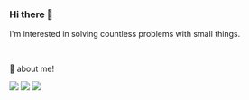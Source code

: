 ### Hi there 👋

I'm interested in solving countless problems with small things.

<br> 

🌟 about me!

<a href="https://www.instagram.com/tjtan_lim/"><img src="https://img.shields.io/badge/instagram-a7047d?style=flat-square&logo=instagram&logoColor=white&link=https://www.instagram.com/tjtan_lim/"/></a>
<a href="https://velog.io/@yulim2"><img src="https://img.shields.io/badge/Tech%20Blog-11B48A?style=flat-square&logo=Vimeo&logoColor=white&link=https://velog.io/@yulim2"/></a>
<a href="moofa7699@gmail.com"><img src="https://img.shields.io/badge/Gmail-d14836?style=flat-square&logo=Gmail&logoColor=white&link=moofa7699@gmail.com"/></a>
  </div>
  

